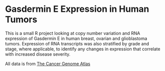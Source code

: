 # Gasdermin E Expression in Human Tumors

This is a small R project looking at copy number variation and RNA expression of Gasdermin E in human breast, ovarian and glioblastoma tumors. 
Expression of RNA transcripts was also stratified by grade and stage, where applicable, to identify any changes in expression that correlate with increased disease severity.

All data is from [The Cancer Genome Atlas](https://portal.gdc.cancer.gov/)
